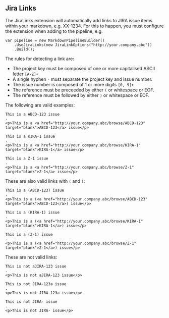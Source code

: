 ## Jira Links

The JiraLinks extension will automatically add links to JIRA issue items within your markdown, e.g. XX-1234. For this to happen, you must configure the extension when adding to the pipeline, e.g. 

```
var pipeline = new MarkdownPipelineBuilder()
	.UseJiraLinks(new JiraLinkOptions("http://your.company.abc"))
	.Build();
```

The rules for detecting a link are:

- The project key must be composed of one or more capitalised ASCII letter `[A-Z]+`
- A single hyphen `-` must separate the project key and issue number. 
- The issue number is composed of 1 or more digits `[0, 9]+`
- The reference must be preceeded by either `(` or whitespace or EOF.
- The reference must be followed by either `)` or whitespace or EOF.

The following are valid examples:

```````````````````````````````` example
This is a ABCD-123 issue
.
<p>This is a <a href="http://your.company.abc/browse/ABCD-123" target="blank">ABCD-123</a> issue</p>
````````````````````````````````

```````````````````````````````` example
This is a KIRA-1 issue
.
<p>This is a <a href="http://your.company.abc/browse/KIRA-1" target="blank">KIRA-1</a> issue</p>
````````````````````````````````

```````````````````````````````` example
This is a Z-1 issue
.
<p>This is a <a href="http://your.company.abc/browse/Z-1" target="blank">Z-1</a> issue</p>
````````````````````````````````

These are also valid links with `(` and `)`:

```````````````````````````````` example
This is a (ABCD-123) issue
.
<p>This is a (<a href="http://your.company.abc/browse/ABCD-123" target="blank">ABCD-123</a>) issue</p>
````````````````````````````````

```````````````````````````````` example
This is a (KIRA-1) issue
.
<p>This is a (<a href="http://your.company.abc/browse/KIRA-1" target="blank">KIRA-1</a>) issue</p>
````````````````````````````````

```````````````````````````````` example
This is a (Z-1) issue
.
<p>This is a (<a href="http://your.company.abc/browse/Z-1" target="blank">Z-1</a>) issue</p>
````````````````````````````````

These are not valid links:

```````````````````````````````` example
This is not aJIRA-123 issue
.
<p>This is not aJIRA-123 issue</p>
````````````````````````````````

```````````````````````````````` example
This is not JIRA-123a issue
.
<p>This is not JIRA-123a issue</p>
````````````````````````````````

```````````````````````````````` example
This is not JIRA- issue
.
<p>This is not JIRA- issue</p>
````````````````````````````````

